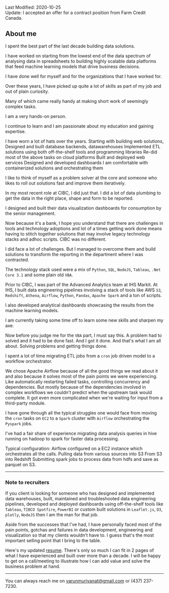 Last Modified: 2020-10-25  
Update: I accepted an offer for a contract position from Farm Credit Canada.

## About me

I spent the best part of the last decade building data solutions.

I have worked on starting from the lowest end of the data spectrum of analysing data in spreadsheets to building highly scalable data platforms that feed machine learning models that drive business decisions.

I have done well for myself and for the organizations that I have worked for.

Over these years, I have picked up quite a lot of skills as part of my job and out of plain curiosity. 

Many of which came really handy at making short work of seemingly complex tasks. 

I am a very hands-on person. 

I continue to learn and I am passionate about my education and gaining expertise.

I have worn a lot of hats over the years. 
Starting with building web solutions,  
Designed and built database backends, datawarehouses
Implemented ETL solutions using both off-the-shelf tools and programming libraries
Re-did most of the above tasks on cloud platforms
Built and deployed web services 
Designed and developed dashboards
I am comfortable with containerized solutions and orchestrating them

I like to think of myself as a problem solver at the core and someone who likes to roll out solutions fast and improve them iteratively.

In my most recent role at CIBC, I did just that.
I did a lot of data plumbing to get the data in the right place, shape and form to be reported.

I designed and built their data visualization dashboards for consumption by the senior management.

Now because it's a bank, I hope you understand that there are challenges in tools and technology adoptions and lot of a times getting work done means having to stitch together solutions that may involve legacy technology stacks and adhoc scripts.
CIBC was no different. 

I did face a lot of challenges. But I managed to overcome them and build solutions to transform the reporting in the department where I was contracted. 

The technology stack used were a mix of `Python`, `SQL`, `NodeJS`, `Tableau`, `.Net Core 3.1` and some plain old `VBA`.

Prior to CIBC, I was part of the Advanced Analytics team at IHS Markit.
At IHS, I built data engineering pipelines involving a stack of tools like AWS `S3`, `Redshift`, `Athena`, `Airflow`, `Python`, `Pandas`, `Apache Spark` and a ton of scripts.

I also developed analytical dashboards showcasing the results from the machine learning models. 

I am currently taking some time off to learn some new skills and sharpen my axe.


Now before you judge me for the `VBA` part, I must say this. 
A problem had to solved and it had to be done fast. And I got it done.
And that's what I am all about. Solving problems and getting things done.



I spent a lot of time migrating ETL jobs from a `cron` job driven model to a workflow orchestrator. 

We chose Apache Airflow because of all the good things we read about it and also because it solves most of the pain points we were experiencing. 
Like automatically restarting failed tasks, controlling concurrency and dependencies.
But mostly because of the dependencies involved in complex workflows we couldn't predict when the upstream task would complete.
It got even more complicated when we're waiting for input from a third-party module.

I have gone through all the typical struggles one would face from moving the `cron` tasks on `EC2` to a `Spark` cluster with `Airflow` orchestrating the `Pyspark` jobs.

I've had a fair share of experience migrating data analysis queries in hive running on hadoop to spark for faster data processing.

Typical configuration: Airflow configured on a EC2 instance which orchestrates all the calls.
Pulling data from various sources into S3
From S3 into Redshift
Submitting spark jobs to process data from hdfs and save as parquet on S3.


------------------------------------------------------------------------------------------------

### Note to recruiters
If you client is looking for someone who has designed and implemented data warehouses, built, maintained and troubleshooted data engineering pipelines, developed and deployed dashboards using off-the-shelf tools like `Tableau`, `TIBCO Spotfire`, `PowerBI` or custom built solutions in `Leaflet.js`, `D3`, `plotly`, `NodeJS` then I am the man for that job.

Aside from the successes that I've had, I have personally faced most of the pain points, gotchas and failures in data development, engineering and visualization so that my clients wouldn't have to.  I guess that's the most important selling point that I bring to the table.

Here's my updated [resume](https://docs.google.com/document/d/1eGUXFSbMg7p4H7TLg4faYDhelHZCI9hDX73Gxu_Ujcc/edit?usp=sharing). There's only so much I can fit in 2 pages of what I have experienced and built over more than a decade.
I will be happy to get on a call/meeting to illustrate how I can add value and solve the business problem at hand.  


------------------------------------------------------------------------------------------------

You can always reach me on varunmuriyanat@gmail.com or (437) 237-7230.  



